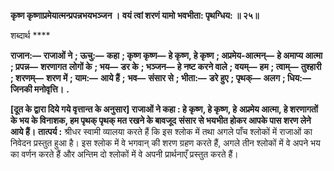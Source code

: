 **कृष्ण कृष्णाप्रमेयात्मन्प्रपन्नभयभञ्जन ।** **वयं त्वां शरणं यामो भवभीता: पृथग्धिय: ॥ २५॥** 

शब्दार्थ **** 

**राजान:—** **राजाओं ने** **; ऊचु:—** **कहा** **; कृष्ण कृष्ण—** **हे कृष्ण, हे कृष्ण** **; अप्रमेय-आत्मन्—** **हे अमाप्य आत्मा** **; प्रपन्न—** **शरणागत** **लोगों के** **; भय—** **डर के** **; भञ्जन—** **हे नष्ट करने वाले** **; वयम्—** **हम** **; त्वाम्—** **तुश्हारी** **; शरणम्—** **शरण में** **; याम:—** **आये हैं** **;** **भव—** **संसार से** **; भीता:—** **डरे हुए** **; पृथक्—** **अलग** **; धिय:—** **जिनकी मनोवृत्ति।** **.** 

**[दूत के द्वारा दिये गये वृत्तान्त के अनुसार] राजाओं ने कहा : हे कृष्ण, हे कृष्ण, हे** **अप्रमेय आत्मा, हे शरणागतों के भय के विनाशक, हम पृथक् पृथक् मत रखने के बावजूद** **संसार से भयभीत होकर आपके पास शरण लेने आये हैं।** **तात्पर्य :** श्रीधर स्वामी व्यालया करते हैं कि इस श्लोक में तथा अगले पाँच श्लोकों में राजाओं का निवेदन प्रस्तुत हुआ है। इस श्लोक में वे भगवान् की शरण ग्रहण करते हैं, अगले तीन श्लोकों में वे अपने भय का वर्णन करते हैं और अन्तिम दो श्लोकों में वे अपनी प्रार्थनाएँ प्रस्तुत करते हैं।  